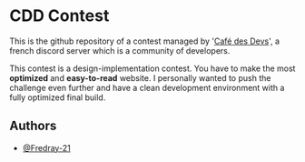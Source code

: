 # CDD Contest

This is the github repository of a contest managed by '[Café des Devs](https://discord.com/cafedesdevs)', a french discord server which is a community of developers.

This contest is a design-implementation contest. You have to make the most **optimized** and **easy-to-read** website.
I personally wanted to push the challenge even further and have a clean development environment with a fully optimized final build.

## Authors

- [@Fredray-21](https://github.com/Fredray-21/)

